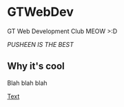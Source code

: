 # GTWebDev
GT Web Development Club
MEOW >:D

*PUSHEEN IS THE BEST*

## Why it's cool

Blah blah blah

[Text](http://google.com)